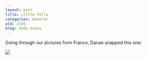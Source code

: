 ```yaml
---
layout: post
title: Little fella
categories: General
old: 2145
blog: andy-mckay
---
```

<p>Going through our pictures from France, Danae snapped this one:</p>
<img src="http://www.agmweb.ca/files/IMG_3605.jpg" />